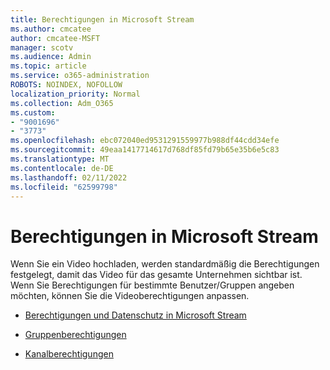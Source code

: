 ```yaml
---
title: Berechtigungen in Microsoft Stream
ms.author: cmcatee
author: cmcatee-MSFT
manager: scotv
ms.audience: Admin
ms.topic: article
ms.service: o365-administration
ROBOTS: NOINDEX, NOFOLLOW
localization_priority: Normal
ms.collection: Adm_O365
ms.custom:
- "9001696"
- "3773"
ms.openlocfilehash: ebc072040ed9531291559977b988df44cdd34efe
ms.sourcegitcommit: 49eaa1417714617d768df85fd79b65e35b6e5c83
ms.translationtype: MT
ms.contentlocale: de-DE
ms.lasthandoff: 02/11/2022
ms.locfileid: "62599798"
---
```

# <a name="permissions-in-microsoft-stream"></a>Berechtigungen in Microsoft Stream

Wenn Sie ein Video hochladen, werden standardmäßig die Berechtigungen festgelegt, damit das Video für das gesamte Unternehmen sichtbar ist. Wenn Sie Berechtigungen für bestimmte Benutzer/Gruppen angeben möchten, können Sie die Videoberechtigungen anpassen.

- [Berechtigungen und Datenschutz in Microsoft Stream](https://docs.microsoft.com/stream/portal-permissions)

- [Gruppenberechtigungen](https://docs.microsoft.com/stream/portal-permissions#group-permissions)

- [Kanalberechtigungen](https://docs.microsoft.com/stream/portal-permissions#channel-permissions)